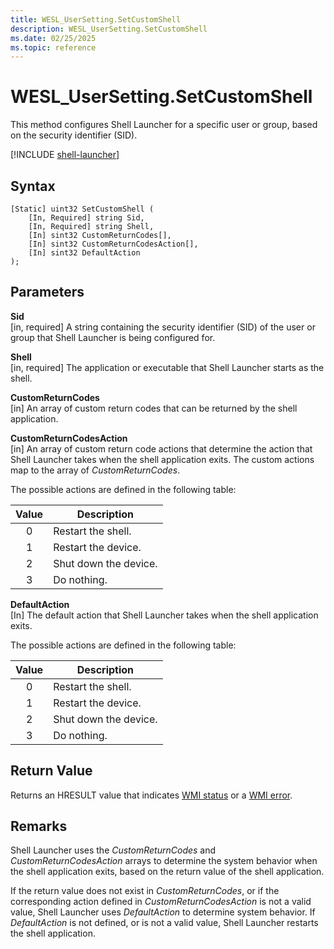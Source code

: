 ```yaml
---
title: WESL_UserSetting.SetCustomShell
description: WESL_UserSetting.SetCustomShell
ms.date: 02/25/2025
ms.topic: reference
---
```


# WESL_UserSetting.SetCustomShell

This method configures Shell Launcher for a specific user or group, based on the security identifier (SID).

[!INCLUDE [shell-launcher](../../../includes/licensing/shell-launcher.md)]

## Syntax

```mof
[Static] uint32 SetCustomShell (
    [In, Required] string Sid,
    [In, Required] string Shell,
    [In] sint32 CustomReturnCodes[],
    [In] sint32 CustomReturnCodesAction[],
    [In] sint32 DefaultAction
);
```

## Parameters

**Sid**<br/>\[in, required\] A string containing the security identifier (SID) of the user or group that Shell Launcher is being configured for.

**Shell**<br/>\[in, required\] The application or executable that Shell Launcher starts as the shell.

**CustomReturnCodes**<br/>\[in\] An array of custom return codes that can be returned by the shell application.

**CustomReturnCodesAction**<br/>\[in\] An array of custom return code actions that determine the action that Shell Launcher takes when the shell application exits. The custom actions map to the array of *CustomReturnCodes*.

The possible actions are defined in the following table:

| Value | Description |
|:-----:|-------------|
| 0 | Restart the shell. |
| 1 | Restart the device. |
| 2 | Shut down the device. |
| 3 | Do nothing. |

**DefaultAction**<br/>\[In\] The default action that Shell Launcher takes when the shell application exits.

The possible actions are defined in the following table:

| Value | Description |
|:-----:|-------------|
| 0 | Restart the shell.|
| 1 | Restart the device. |
| 2 | Shut down the device. |
| 3 | Do nothing. |

## Return Value

Returns an HRESULT value that indicates [WMI status](/windows/win32/wmisdk/wmi-non-error-constants) or a [WMI error](/windows/win32/wmisdk/wmi-error-constants).

## Remarks

Shell Launcher uses the *CustomReturnCodes* and *CustomReturnCodesAction* arrays to determine the system behavior when the shell application exits, based on the return value of the shell application.

If the return value does not exist in *CustomReturnCodes*, or if the corresponding action defined in *CustomReturnCodesAction* is not a valid value, Shell Launcher uses *DefaultAction* to determine system behavior. If *DefaultAction* is not defined, or is not a valid value, Shell Launcher restarts the shell application.
